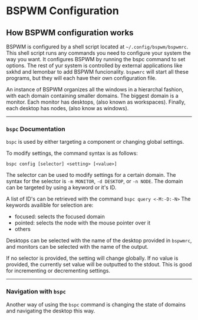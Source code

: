 # BSPWM Configuration

## How BSPWM configuration works

BSPWM is configured by a shell script located at `~/.config/bspwm/bspwmrc`. This shell script runs any commands you need to configure your system the way you want. It configures BSPWM by running the bspc command to set options. The rest of yur system is controlled by external applications like sxkhd and lemonbar to add BSPWM funcionality. `bspwmrc` will start all these programs, but they will each have their own configuration file.

An instance of BSPWM organizes all the windows in a hierarchal fashion, with each domain containing smaller domains. The biggest domain is a monitor. Each monitor has desktops, (also known as workspaces). Finally, each desktop has nodes, (also know as windows).

---

### `bspc` Documentation

`bspc` is used by either targeting a component or changing global settings.

To modify settings, the command syntax is as follows:

`bspc config [selector] <setting> [<value>]`

The selector can be used to modify settings for a certain domain. The syntax for the selector is `-m MONITOR`, `-d DESKTOP`, or `-n NODE`. The domain can be targeted by using a keyword or it's ID.

A list of ID's can be retrieved with the command `bspc query <-M:-D:-N>`
The keywords availible for selection are:

- focused: selects the focused domain
- pointed: selects the node with the mouse pointer over it
- others

Desktops can be selected with the name of the desktop provided in `bspwmrc`, and monitors can be selected with the name of the output.

If no selector is provided, the setting will change globally.
If no value is provided, the currently set value will be outputted to the stdout. This is good for incrementing or decrementing settings.

---

### Navigation with `bspc`

Another way of using the `bspc` command is changing the state of domains and navigating the desktop this way.